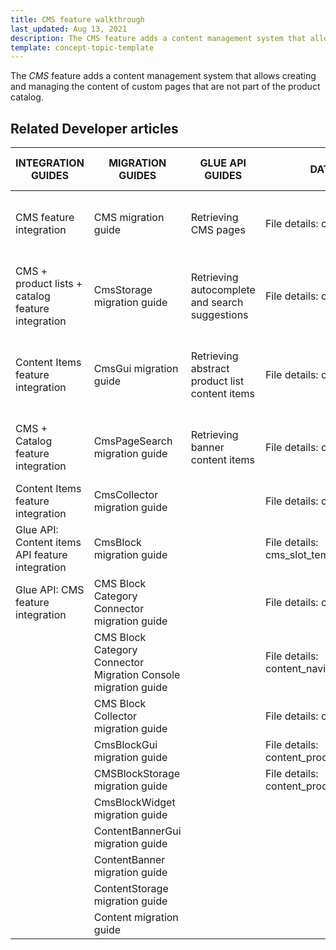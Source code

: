 ```yaml
---
title: CMS feature walkthrough
last_updated: Aug 13, 2021
description: The CMS feature adds a content management system that allows creating and managing the content of custom pages that are not part of the product catalog
template: concept-topic-template
---
```


The _CMS_ feature adds a content management system that allows creating and managing the content of custom pages that are not part of the product catalog.

<!--
To learn more about the feature and to find out how end users use it, see [CMS](https://documentation.spryker.com/docs/cms) for business users.
-->

## Related Developer articles

|INTEGRATION GUIDES  | MIGRATION GUIDES | GLUE API GUIDES  | DATA IMPORT | TUTORIALS AND HOWTOS | TECHNICAL ENHANCEMENTS | REFERENCES |
|---------|---------|---------|---------|---------|---------|---------|
| CMS feature integration  | CMS migration guide  |  Retrieving CMS pages | File details: cms_page.csv  | HowTo - Create CMS Templates  |Enabling the category CMS blocks | CMS extension points: Reference information |
| CMS + product lists + catalog feature integration  | CmsStorage migration guide |  Retrieving autocomplete and search suggestions | File details: cms_block.csv  | HowTo - Define the maximum size of content fields  | Enabling the product CMS block |   |
| Content Items feature integration | CmsGui migration guide | Retrieving abstract product list content items  | File details: cms_block_store.csv  | HowTo - Create a visibility condition for CMS blocks  | Enabling CMS block widget |   |
| CMS + Catalog feature integration | CmsPageSearch migration guide | Retrieving banner content items  | File details: cms_template.csv  | HowTo - Create a custom content item  |   |   |
| Content Items feature integration  | CmsCollector migration guide |   | File details: cms_slot.csv  |   |   |   |
| Glue API: Content items API feature integration | CmsBlock migration guide |   |  File details: cms_slot_template.csv |   |   |   |
| Glue API: CMS feature integration  | CMS Block Category Connector migration guide|   |  File details: cms_slot_block.csv |   |   |   |
|   | CMS Block Category Connector Migration Console migration guide|   |  File details: content_navigation.csv |   |   |   |
|   | CMS Block Collector migration guide|   | File details: content_banner.csv   |   |   |   |
|   | CmsBlockGui migration guide |   | File details: content_product_set.csv   |   |   |   |
|   | CMSBlockStorage migration guide  |   | File details: content_product_abstract_list.csv  |   |   |   |
|   | CmsBlockWidget migration guide  |   |   |   |   |   |
|   | ContentBannerGui migration guide   |   |   |   |   |   |
|   | ContentBanner migration guide  |   |   |   |   |   |
|   | ContentStorage migration guide  |   |   |   |   |   |
|   | Content migration guide  |   |   |   |   |   |
